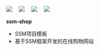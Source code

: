[![](https://img.shields.io/badge/博客-进击的Z同学-success.svg)](https://blog.csdn.net/qq_24095055)&emsp;
[![](https://img.shields.io/badge/官网-SpringCloud-blueviolet.svg)](https://spring.io/projects/spring-cloud)&emsp;
[![](https://img.shields.io/badge/邮箱-herobin1995@163.com-red.svg)](mailto:herobin1995@163.com)&emsp;
[![](https://img.shields.io/badge/QQ-752658686-blue.svg)](#)

**ssm-shop**
- SSM项目模板
- 基于SSM框架开发的在线购物网站
